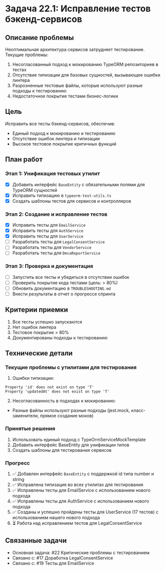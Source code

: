 # Задача 22.1: Исправление тестов бэкенд-сервисов

## Описание проблемы
Неоптимальная архитектура сервисов затрудняет тестирование. Текущие проблемы:

1. Несогласованный подход к мокированию TypeORM репозиториев в тестах
2. Отсутствие типизации для базовых сущностей, вызывающее ошибки линтера
3. Разрозненные тестовые файлы, которые используют разные подходы к тестированию
4. Недостаточное покрытие тестами бизнес-логики

## Цель
Исправить все тесты бэкенд-сервисов, обеспечив:
- Единый подход к мокированию и тестированию
- Отсутствие ошибок линтера и типизации
- Высокое тестовое покрытие критичных функций

## План работ

### Этап 1: Унификация тестовых утилит
- [x] Добавить интерфейс `BaseEntity` с обязательными полями для TypeORM сущностей
- [x] Исправить типизацию в `typeorm-test-utils.ts`
- [x] Создать шаблоны тестов для сервисов и контроллеров

### Этап 2: Создание и исправление тестов
- [x] Исправить тесты для `EmailService`
- [x] Исправить тесты для `AuthService`
- [x] Исправить тесты для `UserService`
- [ ] Разработать тесты для `LegalConsentService`
- [ ] Разработать тесты для `VendorService`
- [ ] Разработать тесты для `DmcaReportService`

### Этап 3: Проверка и документация
- [ ] Запустить все тесты и убедиться в отсутствии ошибок
- [ ] Проверить покрытие кода тестами (цель: > 80%)
- [ ] Обновить документацию в `TROUBLESHOOTING.md`
- [ ] Внести результаты в отчет о прогрессе спринта

## Критерии приемки
1. Все тесты успешно запускаются
2. Нет ошибок линтера
3. Тестовое покрытие > 80%
4. Документированы подходы к тестированию

## Технические детали

### Текущие проблемы с утилитами для тестирования

1. Ошибки типизации:
```
Property 'id' does not exist on type 'T'
Property 'updatedAt' does not exist on type 'T'
```

2. Несогласованность в подходах к мокированию:
- Разные файлы используют разные подходы (jest.mock, класс-заменители, прямое создание моков)

### Принятые решения

1. Использовать единый подход с TypeOrmServiceMockTemplate
2. Добавить интерфейс BaseEntity для унификации типов
3. Создать шаблоны для тестирования сервисов

### Прогресс

1. ✅ Добавлен интерфейс `BaseEntity` с поддержкой id типа number и string
2. ✅ Исправлена типизация во всех утилитах для тестирования
3. ✅ Исправлены тесты для EmailService с использованием нового подхода
4. ✅ Исправлены тесты для AuthService с использованием нового подхода
5. ✅ Созданы и успешно пройдены тесты для UserService (17 тестов) с использованием нашего нового подхода
6. ⏳ Работа над исправлением тестов для LegalConsentService

## Связанные задачи
- Основная задача: #22 Критические проблемы с тестированием
- Связано с: #17 Доработка LegalConsentService
- Связано с: #19 Тесты для EmailService 